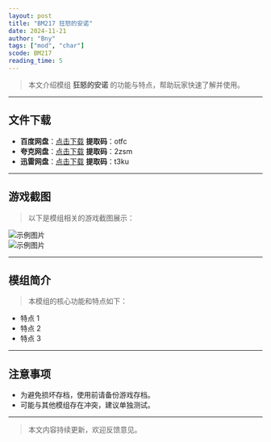 ```yaml
---
layout: post
title: "BM217 狂怒的安诺"
date: 2024-11-21
author: "Bny"
tags: ["mod", "char"]
scode: BM217
reading_time: 5
---
```


> 本文介绍模组 **狂怒的安诺** 的功能与特点，帮助玩家快速了解并使用。

---





## 文件下载
- **百度网盘**：[点击下载](https://pan.baidu.com/s/1TYdTfz-0v--uR0UBEWgRog?pwd=otfc)  **提取码**：otfc  
- **夸克网盘**：[点击下载](https://pan.quark.cn/s/985037b2c23b?pwd=2zsm)  **提取码**：2zsm  
- **迅雷网盘**：[点击下载](https://pan.xunlei.com/s/VOCCbjnI5YAO0PtoC5EGP9NZA1?pwd=t3ku)  **提取码**：t3ku  

---

## 游戏截图
> 以下是模组相关的游戏截图展示：

![示例图片](https://example.com/screenshot1.jpg)  
![示例图片](https://example.com/screenshot2.jpg)

---

## 模组简介
> 本模组的核心功能和特点如下：
- 特点 1
- 特点 2
- 特点 3

---

## 注意事项
- 为避免损坏存档，使用前请备份游戏存档。
- 可能与其他模组存在冲突，建议单独测试。

---

> 本文内容持续更新，欢迎反馈意见。
